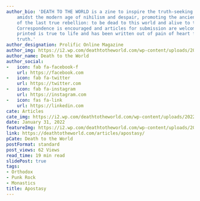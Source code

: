 ```yaml
---
author_bio: 'DEATH TO THE WORLD is a zine to inspire the truth-seeking and soul searching
    amidst the modern age of nihilism and despair, promoting the ancient principles
    of the last true rebellion: to be dead to this world and alive to the other world.
    Correspondence is encouraged and articles for submission are welcomed. Each article
    printed is true to life and has been written out of pain of heart for love of
    truth.'
author_designation: Prolific Online Magazine
author_img: https://i2.wp.com/deathtotheworld.com/wp-content/uploads/2014/06/dttw1.jpg
author_name: Death to the World
author_social:
-   icon: fab fa-facebook-f
    url: https://facebook.com
-   icon: fab fa-twitter
    url: https://twitter.com
-   icon: fab fa-instagram
    url: https://instagram.com
-   icon: fas fa-link
    url: https://linkedin.com
cate: Articles
cate_img: https://i2.wp.com/deathtotheworld.com/wp-content/uploads/2022/01/F-apostasy.jpg?resize=1140%2C663&ssl=1
date: January 31, 2022
featureImg: https://i2.wp.com/deathtotheworld.com/wp-content/uploads/2022/01/F-apostasy.jpg?resize=1140%2C663&ssl=1
link: https://deathtotheworld.com/articles/apostasy/
pCate: Death to the World
postFormat: standard
post_views: 62 Views
read_time: 19 min read
slidePost: true
tags:
- Orthodox
- Punk Rock
- Monastics
title: Apostasy
---
```


